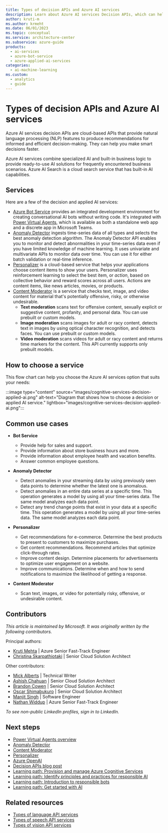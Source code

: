```yaml
---
title: Types of decision APIs and Azure AI services
description: Learn about Azure AI services Decision APIs, which can help you make recommendations for decision-making, and Azure AI services, which provides NLP features.
author: kruti-m
ms.author: krmeht
ms.date: 06/01/2023
ms.topic: conceptual
ms.service: architecture-center
ms.subservice: azure-guide
products:
  - ai-services
  - azure-bot-service
  - azure-applied-ai-services
categories:
  - ai-machine-learning
ms.custom:
  - analytics
  - guide
---
```


# Types of decision APIs and Azure AI services

Azure AI services decision APIs are cloud-based APIs that provide natural language processing (NLP) features to produce recommendations for informed and efficient decision-making. They can help you make smart decisions faster.

Azure AI services combine specialized AI and built-in business logic to provide ready-to-use AI solutions for frequently encountered business scenarios. Azure AI Search is a cloud search service that has built-in AI capabilities.

## Services

Here are a few of the decision and applied AI services:

- [Azure Bot Service](https://azure.microsoft.com/products/bot-services/) provides an integrated development environment for creating conversational AI bots without writing code. It's integrated with [Power Virtual Agents](https://powervirtualagents.microsoft.com/), which is available as both a standalone web app and a discrete app in Microsoft Teams.
- [Anomaly Detector](/azure/cognitive-services/anomaly-detector/overview) ingests time-series data of all types and selects the best anomaly detection algorithm. The Anomaly Detector API enables you to monitor and detect abnormalities in your time-series data even if you have limited knowledge of machine learning. It uses univariate and multivariate APIs to monitor data over time. You can use it for either batch validation or real-time inference.
- [Personalizer](https://azure.microsoft.com/products/cognitive-services/personalizer/) is a cloud-based service that helps your applications choose content items to show your users. Personalizer uses reinforcement learning to select the best item, or *action*, based on collective behavior and reward scores across all users. Actions are content items, like news articles, movies, or products.
- [Content Moderator](/azure/cognitive-services/content-moderator/) is a service that checks text, image, and video content for material that's potentially offensive, risky, or otherwise undesirable.
    - **Text moderation** scans text for offensive content, sexually explicit or suggestive content, profanity, and personal data. You can use prebuilt or custom models.
    - **Image moderation** scans images for adult or racy content, detects text in images by using optical character recognition, and detects faces. You can use prebuilt or custom models.
    - **Video moderation** scans videos for adult or racy content and returns time markers for the content. This API currently supports only prebuilt models.

## How to choose a service

This flow chart can help you choose the Azure AI services option that suits your needs:

:::image type="content" source="images/cognitive-services-decision-applied-ai.png" alt-text="Diagram that shows how to choose a decision or applied AI service." lightbox="images/cognitive-services-decision-applied-ai.png":::

## Common use cases

- **Bot Service**
    - Provide help for sales and support.
    - Provide information about store business hours and more.
    - Provide information about employee health and vacation benefits.
    - Answer common employee questions.

- **Anomaly Detector**
    - Detect anomalies in your streaming data by using previously seen data points to determine whether the latest one is anomalous.
    - Detect anomalies in an entire data series at a specific time. This operation generates a model by using all your time-series data. The same model analyzes each data point.
    - Detect any trend change points that exist in your data at a specific time. This operation generates a model by using all your time-series data. The same model analyzes each data point.

- **Personalizer**
    - Get recommendations for e-commerce. Determine the best products to present to customers to maximize purchases.
    - Get content recommendations. Recommend articles that optimize  click-through rates.
    - Improve content design. Determine placements for advertisements to optimize user engagement on a website.
    - Improve communications. Determine when and how to send notifications  to maximize the likelihood of getting a response.

- **Content Moderator**
  - Scan text, images, or video for potentially risky, offensive, or undesirable content.

## Contributors

*This article is maintained by Microsoft. It was originally written by the following contributors.*

Principal authors:

- [Kruti Mehta](https://www.linkedin.com/in/thekrutimehta) | Azure Senior Fast-Track Engineer
- [Christina Skarpathiotaki](https://www.linkedin.com/in/christinaskarpathiotaki/) | Senior Cloud Solution Architect

Other contributors:

- [Mick Alberts](https://www.linkedin.com/in/mick-alberts-a24a1414/) | Technical Writer
- [Ashish Chahuan](https://www.linkedin.com/in/a69171115/) | Senior Cloud Solution Architect
- [Brandon Cowen](https://www.linkedin.com/in/brandon-cowen-1658211b/) | Senior Cloud Solution Architect
- [Oscar Shimabukuro](https://www.linkedin.com/in/oscarshk/) | Senior Cloud Solution Architect
- [Manjit Singh](https://www.linkedin.com/in/manjit-singh-0b922332) | Software Engineer
- [Nathan Widdup](https://www.linkedin.com/in/nwiddup) | Azure Senior Fast-Track Engineer

*To see non-public LinkedIn profiles, sign in to LinkedIn.*

## Next steps

- [Power Virtual Agents overview](/power-virtual-agents/fundamentals-what-is-power-virtual-agents)
- [Anomaly Detector](/azure/cognitive-services/anomaly-detector/)
- [Content Moderator](/azure/cognitive-services/content-moderator/)
- [Personalizer](/azure/cognitive-services/personalizer/what-is-personalizer)
- [Azure OpenAI](/azure/cognitive-services/openai/overview)
- [Decision APIs blog post](https://techcommunity.microsoft.com/t5/fasttrack-for-azure/azure-cognitive-services-decision-api-s-azure-ai-applied/ba-p/3520408)
- [Learning path: Provision and manage Azure Cognitive Services](/training/paths/provision-manage-azure-cognitive-services)
- [Learning path: Identify principles and practices for responsible AI](/training/paths/responsible-ai-business-principles/)
- [Learning path: Introduction to responsible bots](/training/modules/responsible-bots-introduction/)
- [Learning path: Get started with AI](/training/paths/get-started-with-artificial-intelligence-on-azure/)

## Related resources

- [Types of language API services](language-api.md)
- [Types of speech API services](speech-api.md)
- [Types of vision API services](vision-api.md)
